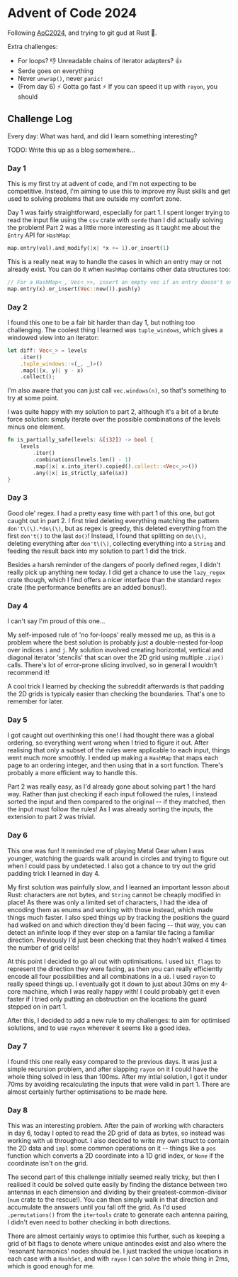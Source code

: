 # Advent of Code 2024

Following [AoC2024](https://adventofcode.com/2024), and trying to git gud at Rust :crab:.

Extra challenges:

- For loops? :thumbsdown: Unreadable chains of iterator adapters? :thumbsup:
- Serde goes on everything
- Never `unwrap()`, never `panic!`
- (From day 6) :zap: Gotta go fast :zap: If you can speed it up with `rayon`, you should

## Challenge Log

Every day: What was hard, and did I learn something interesting?

TODO: Write this up as a blog somewhere...

### Day 1

This is my first try at advent of code, and I'm not expecting to be competitive. Instead,
I'm aiming to use this to improve my Rust skills and get used to solving problems that are
outside my comfort zone.

Day 1 was fairly straightforward, especially for part 1. I spent longer trying to read the
input file using the `csv` crate with `serde` than I did actually solving the problem!
Part 2 was a little more interesting as it taught me about the `Entry` API for `HashMap`:

```rust
map.entry(val).and_modify(|x| *x += 1).or_insert(1)
```

This is a really neat way to handle the cases in which an entry may or not already exist.
You can do it when `HashMap` contains other data structures too:

```rust
// For a HashMap<_, Vec<_>>, insert an empty vec if an entry doesn't exist yet
map.entry(x).or_insert(Vec::new()).push(y)
```

### Day 2

I found this one to be a fair bit harder than day 1, but nothing too challenging. The
coolest thing I learned was `tuple_windows`, which gives a windowed view into an
iterator:

```rust
let diff: Vec<_> = levels
    .iter()
    .tuple_windows::<(_, _)>()
    .map(|(x, y)| y - x)
    .collect();
```

I'm also aware that you can just call `vec.windows(n)`, so that's something to try at
some point.

I was quite happy with my solution to part 2, although it's a bit of a brute force
solution: simply iterate over the possible combinations of the levels minus one element.

```rust
fn is_partially_safe(levels: &[i32]) -> bool {
    levels
        .iter()
        .combinations(levels.len() - 1)
        .map(|x| x.into_iter().copied().collect::<Vec<_>>())
        .any(|x| is_strictly_safe(&x))
}
```

### Day 3

Good ole' regex. I had a pretty easy time with part 1 of this one, but got caught out
in part 2. I first tried deleting everything matching the pattern `don't\(\).*do\(\)`,
but as regex is greedy, this deleted everything from the first `don't()` to the last
`do()`! Instead, I found that splitting on `do\(\)`, deleting everything after
`don't\(\)`, collecting everything into a `String` and feeding the result back into
my solution to part 1 did the trick.

Besides a harsh reminder of the dangers of poorly defined regex, I didn't really pick
up anything new today. I did get a chance to use the `lazy_regex` crate though, which
I find offers a nicer interface than the standard `regex` crate (the performance
benefits are an added bonus!).

### Day 4

I can't say I'm proud of this one...

My self-imposed rule of 'no for-loops' really messed me up, as this is a problem where
the best solution is probably just a double-nested for-loop over indices `i` and `j`.
My solution involved creating horizontal, vertical and diagonal iterator 'stencils'
that scan over the 2D grid using multiple `.zip()` calls. There's lot of error-prone
slicing involved, so in general I wouldn't recommend it!

A cool trick I learned by checking the subreddit afterwards is that padding the 2D
grids is typicaly easier than checking the boundaries. That's one to remember for
later.

### Day 5

I got caught out overthinking this one! I had thought there was a global ordering,
so everything went wrong when I tried to figure it out. After realising that only
a subset of the rules were applicable to each input, things went much more smoothly.
I ended up making a `HashMap` that maps each page to an ordering integer, and then
using that in a sort function. There's probably a more efficient way to handle this.

Part 2 was really easy, as I'd already gone about solving part 1 the hard way. Rather
than just checking if each input followed the rules, I instead sorted the input and
then compared to the original -- if they matched, then the input must follow the
rules! As I was already sorting the inputs, the extension to part 2 was trivial.

### Day 6

This one was fun! It reminded me of playing Metal Gear when I was younger, watching
the guards walk around in circles and trying to figure out when I could pass by
undetected. I also got a chance to try out the grid padding trick I learned in
day 4.

My first solution was painfully slow, and I learned an important lesson about Rust:
characters are not bytes, and `String` cannot be cheaply modified in place! As there
was only a limited set of characters, I had the idea of encoding them as enums and
working with those instead, which made things much faster. I also sped things up
by tracking the positions the guard had walked on and which direction they'd been
facing -- that way, you can detect an infinite loop if they ever step on a familar
tile facing a familiar direction. Previously I'd just been checking that they hadn't
walked 4 times the number of grid cells!

At this point I decided to go all out with optimisations. I used `bit_flags` to
represent the direction they were facing, as then you can really efficiently encode
all four possibilities and all combinations in a `u8`. I used `rayon` to really speed
things up. I eventually got it down to just about 30ms on my 4-core machine, which I
was really happy with! I could probably get it even faster if I tried only putting 
an obstruction on the locations the guard stepped on in part 1.

After this, I decided to add a new rule to my challenges: to aim for optimised
solutions, and to use `rayon` wherever it seems like a good idea.

### Day 7

I found this one really easy compared to the previous days. It was just a simple
recursion problem, and after slapping `rayon` on it I could have the whole thing
solved in less than 100ms. After my intial solution, I got it under 70ms by
avoiding recalculating the inputs that were valid in part 1. There are almost
certainly further optimisations to be made here.

### Day 8

This was an interesting problem. After the pain of working with characters in day 6,
today I opted to read the 2D grid of data as bytes, so instead was working with `u8`
throughout. I also decided to write my own struct to contain the 2D data and `impl`
some common operations on it -- things like a `pos` function which converts a 2D
coordinate into a 1D grid index, or `None` if the coordinate isn't on the grid.

The second part of this challenge initially seemed really tricky, but then I realised
it could be solved quite easily by finding the distance between two antennas in each
dimension and dividing by their greatest-common-divisor (`num` crate to the rescue!).
You can then simply walk in that direction and accumulate the answers until you fall
off the grid. As I'd used `.permutations()` from the `itertools` crate to generate
each antenna pairing, I didn't even need to bother checking in both directions.

There are almost certainly ways to optimise this further, such as keeping a grid of
bit flags to denote where unique antinodes exist and also where the 'resonant harmonics'
nodes should be. I just tracked the unique locations in each case with a `HashSet`,
and with `rayon` I can solve the whole thing in 2ms, which is good enough for me.
